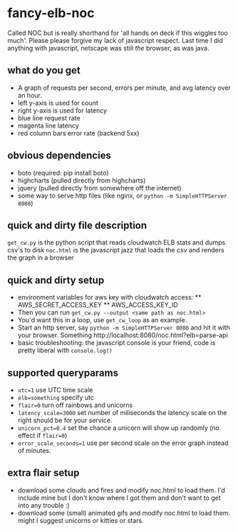 fancy-elb-noc
=============
Called NOC but is really shorthand for 'all hands on deck if this wiggles too much'.
Please please forgive my lack of javascript respect. Last time I did anything with javascript, netscape was still *the* browser, as was java.


what do you get
-----------
* A graph of requests per second, errors per minute, and avg latency over an hour.
* left y-axis is used for count
* right y-axis is used for latency
* blue line request rate
* magenta line latency
* red column bars error rate (backend 5xx)


obvious dependencies
-----------
* boto (required: pip install boto)
* highcharts (pulled directly from highcharts)
* jquery (pulled directly from somewhere off the internet)
* some way to serve http files (like nginx, or `python -m SimpleHTTPServer 8080`)


quick and dirty file description
------------
`get_cw.py` is the python script that reads cloudwatch ELB stats and dumps csv's to disk
`noc.html` is the javascript jazz that loads the csv and renders the graph in a browser


quick and dirty setup
-------------

* environment variables for aws key with cloudwatch access:
** AWS_SECRET_ACCESS_KEY
** AWS_ACCESS_KEY_ID
* Then you can run `get_cw.py --output <same path as noc.html>`
* You'd want this in a loop, use `get_cw_loop` as an example.
* Start an http server, say `python -m SimpleHTTPServer 8080` and hit it with your browser. Something http://localhost:8080/noc.html?elb=parse-api
* basic troubleshooting: the javascript console is your friend, code is pretty liberal with `console.log()`


supported queryparams
----------
* `utc=1` use UTC time scale
* `elb=something` specify utc
* `flair=0` turn off rainbows and unicorns
* `latency_scale=3000` set number of miliseconds the latency scale on the right should be for your service.
* `unicorn_pct=0.4` set the chance a unicorn will show up randomly (no effect if `flair=0`)
* `error_scale_seconds=1` use per second scale on the error graph instead of minutes.


extra flair setup
-----------
* download some clouds and fires and modify noc.html to load them. I'd include mine but I don't know where I got them and don't want to get into any trouble :)
* download some (small) animated gifs and modify noc.html to load them. might I suggest unicorns or kitties or stars.

